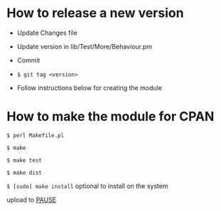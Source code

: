 # How to release a new version #

* Update Changes file

* Update version in lib/Test/More/Behaviour.pm

* Commit

* `$ git tag <version>`

* Follow instructions below for creating the module

# How to make the module for CPAN #

`$ perl Makefile.pl`

`$ make`

`$ make test`

`$ make dist`

`$ [sudo] make install` optional to install on the system

upload to [PAUSE](https://pause.perl.org)
